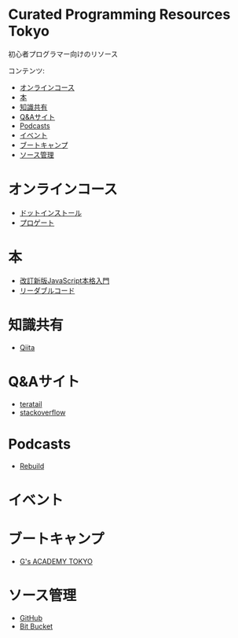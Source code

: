 # Curated Programming Resources Tokyo

初心者プログラマー向けのリソース

コンテンツ:
- [オンラインコース](#online-courses)
- [本](#books)
- [知識共有](#share)
- [Q&Aサイト](#qa-site)
- [Podcasts](#podcasts)
- [イベント](#events)
- [ブートキャンプ](#bootcamps)
- [ソース管理](#repo)

# <a name="online-courses">オンラインコース</a>
* [ドットインストール](https://dotinstall.com)
* [プロゲート](https://prog-8.com/)

# <a name="books">本</a>
* [改訂新版JavaScript本格入門](https://www.amazon.co.jp/%E6%94%B9%E8%A8%82%E6%96%B0%E7%89%88JavaScript%E6%9C%AC%E6%A0%BC%E5%85%A5%E9%96%80-%E3%83%A2%E3%83%80%E3%83%B3%E3%82%B9%E3%82%BF%E3%82%A4%E3%83%AB%E3%81%AB%E3%82%88%E3%82%8B%E5%9F%BA%E7%A4%8E%E3%81%8B%E3%82%89%E7%8F%BE%E5%A0%B4%E3%81%A7%E3%81%AE%E5%BF%9C%E7%94%A8%E3%81%BE%E3%81%A7-%E5%B1%B1%E7%94%B0-%E7%A5%A5%E5%AF%9B/dp/477418411X/)
* [リーダブルコード](https://www.amazon.co.jp/dp/4873115655/)

# <a name="#share">知識共有</a>
* [Qiita](https://qiita.com/)

# <a name="qa-site">Q&Aサイト</a>
* [teratail](https://teratail.com/)
* [stackoverflow](https://stackoverflow.com/)

# <a name="podcasts">Podcasts</a>
* [Rebuild](https://itunes.apple.com/jp/podcast/rebuild/id603013428)

# <a name="events">イベント</a>

# <a name="bootcamps">ブートキャンプ</a>
* [G's ACADEMY TOKYO](https://gsacademy.tokyo/)

# <a name="repo">ソース管理</a>
* [GitHub](https://github.com/)
* [Bit Bucket](https://bitbucket.org/dashboard/overview)
